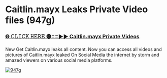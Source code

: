 # Caitlin.mayx Leaks Private Video files (947g)

<h3><a href="https://mediafirerr.pages.dev?q=Caitlin.mayx&ref=R42" rel="nofollow">🌐 𝙲𝙻𝙸𝙲𝙺 𝙷𝙴𝚁𝙴 🟢==►► Caitlin.mayx Private Videos</a></h3>

New Get Caitlin.mayx leaks all content. Now you can access all videos and pictures of Caitlin.mayx leaked On Social Media the internet by storm and amazed viewers on various social media platforms.

[![947g](https://github.com/user-attachments/assets/26341bd8-4b91-4a20-822e-3fd5d525dd40)](https://mediafirerr.pages.dev?q=Caitlin.mayx&ref=R42)

